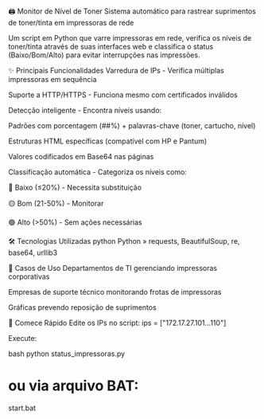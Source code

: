 🖨️ Monitor de Nível de Toner
Sistema automático para rastrear suprimentos de toner/tinta em impressoras de rede

Um script em Python que varre impressoras em rede, verifica os níveis de toner/tinta através de suas interfaces web e classifica o status (Baixo/Bom/Alto) para evitar interrupções nas impressões.

✨ Principais Funcionalidades
Varredura de IPs - Verifica múltiplas impressoras em sequência

Suporte a HTTP/HTTPS - Funciona mesmo com certificados inválidos

Detecção inteligente - Encontra níveis usando:

Padrões com porcentagem (##%) + palavras-chave (toner, cartucho, nível)

Estruturas HTML específicas (compatível com HP e Pantum)

Valores codificados em Base64 nas páginas

Classificação automática - Categoriza os níveis como:

🔴 Baixo (≤20%) - Necessita substituição

🟡 Bom (21-50%) - Monitorar

🟢 Alto (>50%) - Sem ações necessárias

🛠️ Tecnologias Utilizadas
python
Python » requests, BeautifulSoup, re, base64, urllib3

🚀 Casos de Uso
Departamentos de TI gerenciando impressoras corporativas

Empresas de suporte técnico monitorando frotas de impressoras

Gráficas prevendo reposição de suprimentos

📌 Comece Rápido
Edite os IPs no script: ips = ["172.17.27.101...110"]

Execute:

bash
python status_impressoras.py
# ou via arquivo BAT:
start.bat
